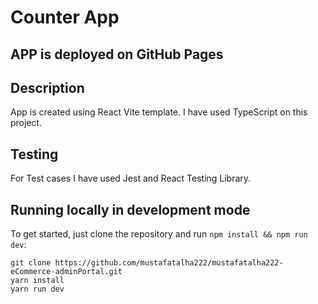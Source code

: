 # Counter App

## APP is deployed on GitHub Pages

## Description
App is created using React Vite template. I have used TypeScript on this project.

## Testing
For Test cases I have used Jest and React Testing Library.

## Running locally in development mode

To get started, just clone the repository and run `npm install && npm run dev`:

    git clone https://github.com/mustafatalha222/mustafatalha222-eCommerce-adminPortal.git
    yarn install
    yarn run dev
